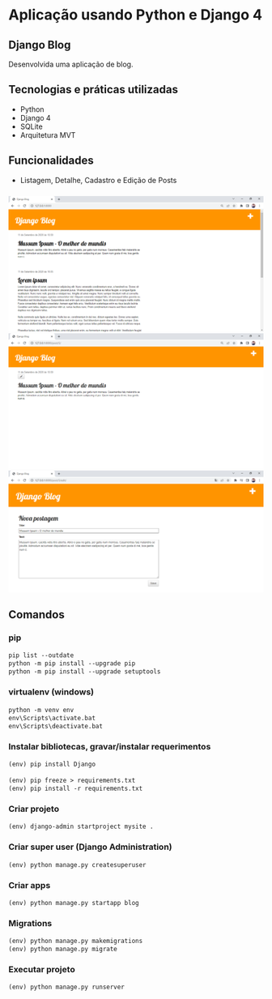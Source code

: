 # Aplicação usando Python e Django 4

## Django Blog

Desenvolvida uma aplicação de blog.

## Tecnologias e práticas utilizadas
- Python
- Django 4
- SQLite
- Arquitetura MVT

## Funcionalidades
- Listagem, Detalhe, Cadastro e Edição de Posts

###

![alt text](https://raw.githubusercontent.com/samuel-oldra/DjangoBlog/main/README_IMGS/List.png)
![alt text](https://raw.githubusercontent.com/samuel-oldra/DjangoBlog/main/README_IMGS/Detail.png)
![alt text](https://raw.githubusercontent.com/samuel-oldra/DjangoBlog/main/README_IMGS/CreateEdit.png)

## Comandos

### pip
```
pip list --outdate
python -m pip install --upgrade pip
python -m pip install --upgrade setuptools
```

### virtualenv (windows)
```
python -m venv env
env\Scripts\activate.bat
env\Scripts\deactivate.bat
```

### Instalar bibliotecas, gravar/instalar requerimentos
```
(env) pip install Django

(env) pip freeze > requirements.txt
(env) pip install -r requirements.txt
```

### Criar projeto
```
(env) django-admin startproject mysite .
```

### Criar super user (Django Administration)
```
(env) python manage.py createsuperuser
```

### Criar apps
```
(env) python manage.py startapp blog
```

### Migrations
```
(env) python manage.py makemigrations
(env) python manage.py migrate
```

### Executar projeto
```
(env) python manage.py runserver
```